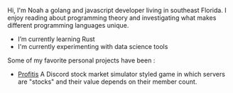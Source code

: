 Hi, I'm Noah a golang and javascript developer living in southeast Florida. I enjoy reading about programming theory and investigating what makes different programming languages unique. 

- I’m currently learning Rust
- I'm currently experimenting with data science tools

Some of my favorite personal projects have been :
- [Profitis]("https://github.com/noah427/Profitis) 
A Discord stock market simulator styled game in which servers are "stocks" and their value depends on their member count.
